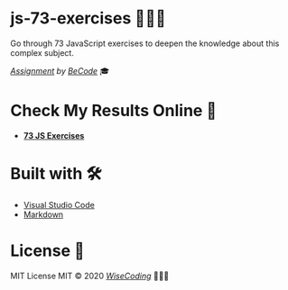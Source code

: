 # js-73-exercises 👨🏼‍💻

Go through 73 JavaScript exercises to deepen the knowledge about this complex subject.

_[Assignment](https://github.com/becodeorg/gnt-yu-3-21/tree/master/2.The-Hill/2.Series-of-73-js-exercises) by [BeCode](https://becode.org/)_ 🎓

# Check My Results Online 👀

- [**73 JS Exercises**](https://wisecoding.github.io/js-73-exercises/)

# Built with 🛠

- [Visual Studio Code](https://code.visualstudio.com/)
- [Markdown](https://www.markdownguide.org/)

# License 📎

MIT License
MIT © 2020 [_WiseCoding_](https://github.com/WiseCoding/) 🧙🏼‍♂️
